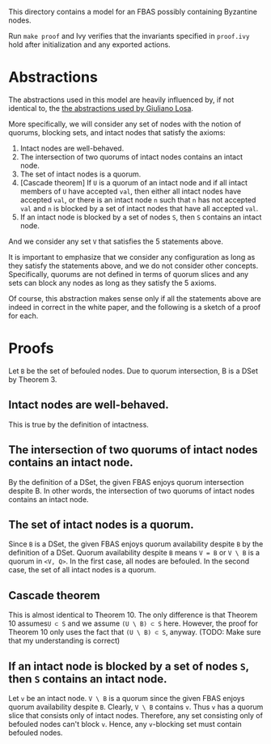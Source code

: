 This directory contains a model for an FBAS possibly containing Byzantine nodes.

Run `make proof` and Ivy verifies that the invariants specified in `proof.ivy` hold after initialization and any exported actions.

# Abstractions

The abstractions used in this model are heavily influenced by, if not identical to, the [the abstractions used by Giuliano Losa](https://github.com/stellar/scp-proofs#the-model).

More specifically, we will consider any set of nodes with the notion of quorums, blocking sets, and intact nodes that satisfy the axioms:

1. Intact nodes are well-behaved.
1. The intersection of two quorums of intact nodes contains an intact node.
1. The set of intact nodes is a quorum.
1. [Cascade theorem] If `U` is a quorum of an intact node and if all intact members of `U` have accepted `val`, then either all intact nodes have accepted `val`, or there is an intact node `n` such that `n` has not accepted `val` and `n` is blocked by a set of intact nodes that have all accepted `val`.
1. If an intact node is blocked by a set of nodes `S`, then `S` contains an intact node.

And we consider any set `V` that satisfies the 5 statements above.

It is important to emphasize that we consider any configuration as long as they satisfy the statements above, and we do not consider other concepts.
Specifically, quorums are not defined in terms of quorum slices and any sets can block any nodes as long as they satisfy the 5 axioms.

Of course, this abstraction makes sense only if all the statements above are indeed in correct in the white paper, and the following is a sketch of a proof for each.

# Proofs

Let `B` be the set of befouled nodes.
Due to quorum intersection, B is a DSet by Theorem 3.

## Intact nodes are well-behaved.

This is true by the definition of intactness.

## The intersection of two quorums of intact nodes contains an intact node.

By the definition of a DSet, the given FBAS enjoys quorum intersection despite B.
In other words, the intersection of two quorums of intact nodes contains an intact node.

## The set of intact nodes is a quorum.

Since `B` is a DSet, the given FBAS enjoys quorum availability despite `B` by the definition of a DSet.
Quorum availability despite `B` means `V = B` or `V \ B` is a quorum in `<V, Q>`.
In the first case, all nodes are befouled.
In the second case, the set of all intact nodes is a quorum.

## Cascade theorem

This is almost identical to Theorem 10.
The only difference is that Theorem 10 assumes`U ⊂ S` and we assume `(U \ B) ⊂ S` here.
However, the proof for Theorem 10 only uses the fact that `(U \ B) ⊂ S`, anyway.
(TODO: Make sure that my understanding is correct)

## If an intact node is blocked by a set of nodes `S`, then `S` contains an intact node.

Let `v` be an intact node.
`V \ B` is a quorum since the given FBAS enjoys quorum availability despite `B`.
Clearly, `V \ B` contains `v`.
Thus `v` has a quorum slice that consists only of intact nodes.
Therefore, any set consisting only of befouled nodes can't block `v`.
Hence, any `v`-blocking set must contain befouled nodes.

